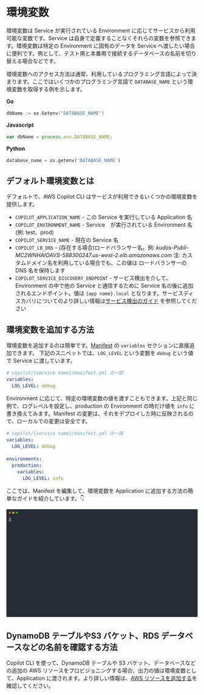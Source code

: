 # 環境変数

環境変数は Service が実行されている Environment に応じてサービスから利用可能な変数です。Service は自身で定義することなくそれらの変数を参照できます。環境変数は特定の Environment に固有のデータを Service へ渡したい場合に便利です。例として、テスト用と本番用で接続するデータベースの名前を切り替える場合などです。

環境変数へのアクセス方法は通常、利用しているプログラミング言語によって決まります。ここではいくつかのプログラミング言語で `DATABASE_NAME` という環境変数を取得する例を示します。

__Go__
```go
dbName := os.Getenv("DATABASE_NAME")
```

__Javascript__
```javascript
var dbName = process.env.DATABASE_NAME;
```

__Python__
```python
database_name = os.getenv('DATABASE_NAME')
```

## デフォルト環境変数とは
デフォルトで、AWS Copilot CLI はサービスが利用できるいくつかの環境変数を提供します。

* `COPILOT_APPLICATION_NAME` - この Service を実行している Application 名 
* `COPILOT_ENVIRONMENT_NAME` - Service　が実行されている Environment 名(例: test、prod)
* `COPILOT_SERVICE_NAME` - 現在の Service 名
* `COPILOT_LB_DNS` - (存在する場合)ロードバランサー名。例: _kudos-Publi-MC2WNHAIOAVS-588300247.us-west-2.elb.amazonaws.com_ 注: カスタムドメイン名を利用している場合でも、この値は ロードバランサーの DNS 名を保持します
* `COPILOT_SERVICE_DISCOVERY_ENDPOINT` - サービス検出を介して、Environment の中で他の Service と通信するために Service 名の後に追加されるエンドポイント。値は `{app name}.local` となります。サービスディスカバリについてのより詳しい情報は[サービス検出のガイド](../developing/service-discovery.ja.md) を参照してください

## 環境変数を追加する方法
環境変数を追加するのは簡単です。[Manifest](../manifest/overview.ja.md) の `variables` セクションに直接追加できます。 下記のスニペットでは、`LOG_LEVEL` という変数を `debug` という値で Service に渡しています。

```yaml
# copilot/{service name}/manifest.yml の一部
variables:                    
  LOG_LEVEL: debug
```
Environment に応じて、特定の環境変数の値を渡すこともできます。上記と同じ例で、ログレベルを設定し、production の Environment の時だけ値を `info` に書き換えてみます。Manifest の変更は、それをデプロイした時に反映されるので、ローカルでの変更は安全です。

```yaml
# copilot/{service name}/manifest.yml の一部
variables:                    
  LOG_LEVEL: debug

environments:
  production:
    variables:
      LOG_LEVEL: info
```
ここでは、Manifest を編集して、環境変数を Application に追加する方法の簡単なガイドを紹介しています。👇

![Editing the manifest to add env vars](https://raw.githubusercontent.com/kohidave/ecs-cliv2-demos/master/env-vars-edit.svg?sanitize=true)

## DynamoDB テーブルやS3 バケット、RDS データベースなどの名前を確認する方法

Copilot CLI を使って、DynamoDB テーブルや S3 バケット、データベースなどの追加の AWS リソースをプロビジョニングする場合、出力の値は環境変数として、Application に渡されます。より詳しい情報は、[AWS リソースを追加する](../developing/additional-aws-resources.ja.md)を確認してください。
